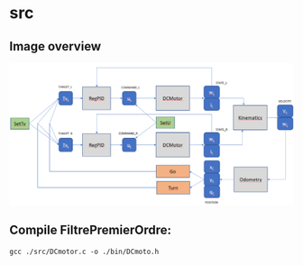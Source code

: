 # src

## Image overview

![Project Overview](../doc/img/overview.png?raw=true)

## Compile FiltrePremierOrdre:

```
gcc ./src/DCmotor.c -o ./bin/DCmoto.h
```